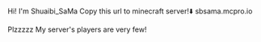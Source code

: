 Hi!
I'm Shuaibi_SaMa
Copy this url to minecraft server!⬇️
sbsama.mcpro.io

Plzzzzz
My server's players are very few!


<!---
ShuaibiSaMa/ShuaibiSaMa is a ✨ special ✨ repository because its `README.md` (this file) appears on your GitHub profile.
You can click the Preview link to take a look at your changes.
--->

